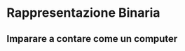 # Rappresentazione Binaria

## Imparare a contare come un computer

<div class="abs-br m-6 text-xl">
  <a href="https://github.com/filippo-biondi/slides" target="_blank" class="slidev-icon-btn">
    <carbon:logo-github />
  </a>
</div>
